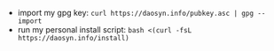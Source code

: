 * import my gpg key: `curl https://daosyn.info/pubkey.asc | gpg --import`
* run my personal install script: `bash <(curl -fsL https://daosyn.info/install)`
